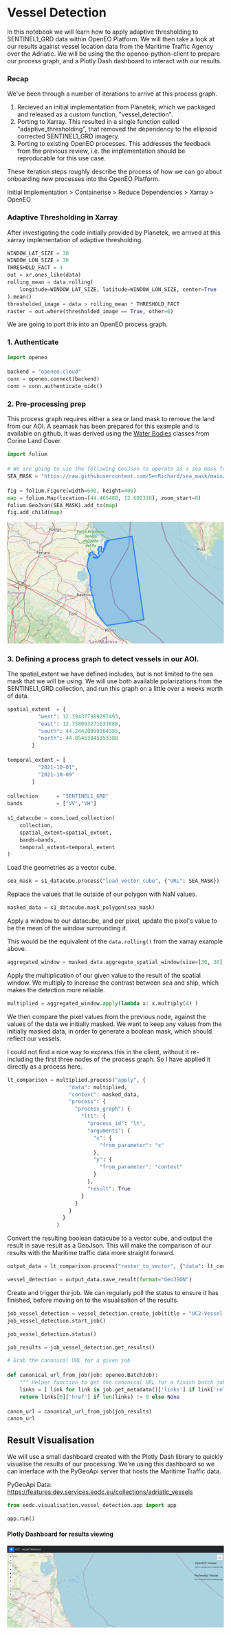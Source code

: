 # Vessel Detection

In this notebook we will learn how to apply adaptive thresholding to SENTINEL1_GRD data within OpenEO Platform. We will then take a look at our results against vessel location data from the Maritime Traffic Agency over the Adriatic. We will be using the the openeo-python-client to prepare our process graph, and a Plotly Dash dashboard to interact with our results.

### Recap

We've been through a number of iterations to arrive at this process graph.

1. Recieved an initial implementation from Planetek, which we packaged and released as a custom function, "vessel_detection". 
2. Porting to Xarray. This resulted in a single function called "adaptive_thresholding", that removed the dependency to the ellipsoid corrected SENTINEL1_GRD imagery.
3. Porting to existing OpenEO processes. This addresses the feedback from the previous review, i.e. the implementation should be reproducable for this use case.

These iteration steps roughly describe the process of how we can go about onboarding new processes into the OpenEO Platform.

Initial Implementation > Containerise > Reduce Dependencies > Xarray > OpenEO

### Adaptive Thresholding in Xarray

After investigating the code initially provided by Planetek, we arrived at this xarray implementation of adaptive thresholding.

```python
WINDOW_LAT_SIZE = 30
WINDOW_LON_SIZE = 30
THRESHOLD_FACT = 4
out = xr.ones_like(data)
rolling_mean = data.rolling(
    longitude=WINDOW_LAT_SIZE, latitude=WINDOW_LON_SIZE, center=True
).mean()
thresholded_image = data > rolling_mean * THRESHOLD_FACT
raster = out.where(thresholded_image == True, other=0)
```

We are going to port this into an OpenEO process graph.

### 1. Authenticate


```python
import openeo

backend = "openeo.cloud"
conn = openeo.connect(backend)
conn = conn.authenticate_oidc()
```

### 2. Pre-processing prep

This process graph requires either a sea or land mask to remove the land from our AOI. A seamask has been prepared for this example and is available on github. It was derived using the [Water Bodies](https://land.copernicus.eu/content/corine-land-cover-nomenclature-guidelines/html/) classes from Corine Land Cover.


```python
import folium

# We are going to use the following GeoJson to operate as a sea mask for out process graph.
SEA_MASK = "https://raw.githubusercontent.com/SerRichard/sea_mask/main/sea-mask-4326.json"

fig = folium.Figure(width=600, height=400)
map = folium.Map(location=[44.465488, 12.602316], zoom_start=8)
folium.GeoJson(SEA_MASK).add_to(map)
fig.add_child(map)
```
![SeaMask to be used](./seamask.png)

### 3. Defining a process graph to detect vessels in our AOI.

The spatial_extent we have defined includes, but is not limited to the sea mask that we will be using. We will use both available polarizations from the SENTINEL1_GRD collection, and run this graph on a little over a weeks worth of data.


```python
spatial_extent  = {
          "west": 12.194377989297493,
          "east": 12.758093271633888,
          "south": 44.24420099164355,
          "north": 44.85455845353388
        }

temporal_extent = [
          "2021-10-01",
          "2021-10-09"
        ]

collection      = "SENTINEL1_GRD"
bands           = ["VV","VH"]

s1_datacube = conn.load_collection(
    collection,
    spatial_extent=spatial_extent,
    bands=bands,
    temporal_extent=temporal_extent
)
```

Load the geometries as a vector cube.


```python
sea_mask = s1_datacube.process("load_vector_cube", {"URL": SEA_MASK})
```

Replace the values that lie outside of our polygon with NaN values.


```python
masked_data = s1_datacube.mask_polygon(sea_mask)
```

Apply a window to our datacube, and per pixel, update the pixel's value to be the mean of the window surrounding it.

This would be the equivalent of the `data.rolling()` from the xarray example above.


```python
aggregated_window = masked_data.aggregate_spatial_window(size=[30, 30], reducer="mean")
```

Apply the multiplication of our given value to the result of the spatial window. We multiply to increase the contrast between sea and ship, which makes the detection more reliable.


```python
multiplied = aggregated_window.apply(lambda x: x.multiply(4) )
```

We then compare the pixel values from the previous node, against the values of the data we initially masked. We want to keep any values from the initially masked data, in order to generate a boolean mask, which should reflect our vessels.

I could not find a nice way to express this in the client, without it re-including the first three nodes of the process graph. So I have applied it directly as a process here.


```python
lt_comparison = multiplied.process("apply", {
                    "data": multiplied,
                    "context": masked_data,
                    "process": {
                      "process_graph": {
                        "lt1": {
                          "process_id": "lt",
                          "arguments": {
                            "x": {
                              "from_parameter": "x"
                            },
                            "y": {
                              "from_parameter": "context"
                            }
                          },
                          "result": True
                        }
                      }
                    }
                  }
                )
```

Convert the resulting boolean datacube to a vector cube, and output the result in save result as a GeoJson. This will make the comparison of our results with the Maritime traffic data more straight forward.


```python
output_data = lt_comparison.process("raster_to_vector", {"data": lt_comparison})
```


```python
vessel_detection = output_data.save_result(format="GeoJSON")
```

Create and trigger the job. We can regularly poll the status to ensure it has finished, before moving on to the visualisation of the results.


```python
job_vessel_detection = vessel_detection.create_job(title = "UC2-Vessel-Detection")
job_vessel_detection.start_job()
```


```python
job_vessel_detection.status()
```


```python
job_results = job_vessel_detection.get_results()
```


```python
# Grab the canonical URL for a given job

def canonical_url_from_job(job: openeo.BatchJob):
    """ Helper function to get the canonical URL for a finish batch job. """
    links = [ link for link in job.get_metadata()['links'] if link['rel'] == "canonical" ]
    return links[0]['href'] if len(links) != 0 else None

canon_url = canonical_url_from_job(job_results)
canon_url
```

## Result Visualisation

We will use a small dashboard created with the Plotly Dash library to quickly visualise the results of our processing. We're using this dashboard so we can interface with the PyGeoApi server that hosts the Maritime Traffic data.

PyGeoApi Data: https://features.dev.services.eodc.eu/collections/adriatic_vessels


```python
from eodc.visualisation.vessel_detection.app import app
```


```python
app.run()
```
#### Plotly Dashboard for results viewing
![Plotly Dashboard](./dashboard.png)